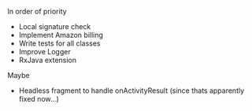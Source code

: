 In order of priority

- Local signature check
- Implement Amazon billing
- Write tests for all classes
- Improve Logger
- RxJava extension

Maybe

- Headless fragment to handle onActivityResult (since thats apparently fixed now...)
